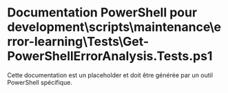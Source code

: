# Documentation PowerShell pour development\scripts\maintenance\error-learning\Tests\Get-PowerShellErrorAnalysis.Tests.ps1

Cette documentation est un placeholder et doit être générée par un outil PowerShell spécifique.
